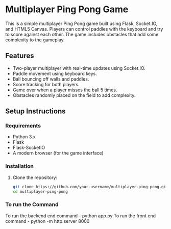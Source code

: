 # Multiplayer Ping Pong Game

This is a simple multiplayer Ping Pong game built using Flask, Socket.IO, and HTML5 Canvas. Players can control paddles with the keyboard and try to score against each other. The game includes obstacles that add some complexity to the gameplay.

## Features

- Two-player multiplayer with real-time updates using Socket.IO.
- Paddle movement using keyboard keys.
- Ball bouncing off walls and paddles.
- Score tracking for both players.
- Game over when a player misses the ball 5 times.
- Obstacles randomly placed on the field to add complexity.

## Setup Instructions

### Requirements
- Python 3.x
- Flask
- Flask-SocketIO
- A modern browser (for the game interface)

### Installation

1. Clone the repository:

   ```bash
   git clone https://github.com/your-username/multiplayer-ping-pong.git
   cd multiplayer-ping-pong

### To run the Command
To run the backend end command - python app.py
To run the front end command - python -m http.server 8000
